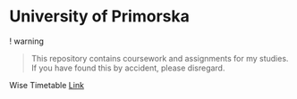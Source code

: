 # University of Primorska
! warning
> This repository contains coursework and assignments for my studies.
> If you have found this by accident, please disregard.

Wise Timetable [Link](https://www.wise-tt.com/wtt_up_famnit_en/index.jsp?filterId=0;0;0;52,82,83,84,51,50)

